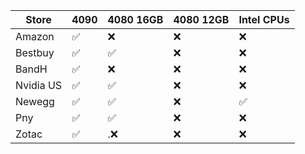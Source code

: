 | Store     | 4090 | 4080 16GB | 4080 12GB | Intel CPUs |
|-----------|--------------------|-----------|-----------|------------|
| Amazon    | :white_check_mark: | :x:                | :x:                | :x:                |
| Bestbuy   | :white_check_mark: | :white_check_mark: | :x:                | :x:                |
| BandH     | :white_check_mark: | :x:                | :x:                | :x:                |
| Nvidia US | :white_check_mark: | :white_check_mark: | :x:                | :x:                |
| Newegg    | :white_check_mark: | :white_check_mark: | :x:                | :white_check_mark: |
| Pny       | :white_check_mark: | :white_check_mark: | :x:                | :x:                |
| Zotac     | :white_check_mark: |.:x:                | :x:                | :x:                |
